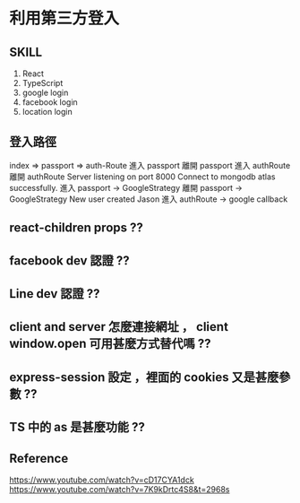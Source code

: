 # 利用第三方登入

## SKILL

1. React
2. TypeScript
3. google login
4. facebook login
5. location login

## 登入路徑

index => passport => auth-Route
進入 passport
離開 passport
進入 authRoute
離開 authRoute
Server listening on port 8000
Connect to mongodb atlas successfully.
進入 passport -> GoogleStrategy
離開 passport -> GoogleStrategy
New user created Jason
進入 authRoute -> google callback

## react-children props ??

## facebook dev 認證 ??

## Line dev 認證 ??

## client and server 怎麼連接網址 ， client window.open 可用甚麼方式替代嗎 ??

## express-session 設定 ，裡面的 cookies 又是甚麼參數 ??

## TS 中的 as 是甚麼功能 ??

## Reference

https://www.youtube.com/watch?v=cD17CYA1dck
https://www.youtube.com/watch?v=7K9kDrtc4S8&t=2968s
